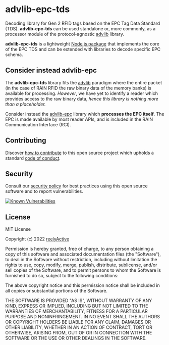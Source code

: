 advlib-epc-tds
==============

Decoding library for Gen 2 RFID tags based on the EPC Tag Data Standard (TDS).  __advlib-epc-tds__ can be used standalone or, more commonly, as a processor module of the protocol-agnostic [advlib](https://github.com/reelyactive/advlib) library.

__advlib-epc-tds__ is a lightweight [Node.js package](https://www.npmjs.com/package/advlib-epc-tds) that implements the core of the EPC TDS and can be extended with libraries to decode specific EPC schema.


Consider instead advlib-epc
---------------------------

The __advlib-epc-tds__ library fits the [advlib](https://github.com/reelyactive/advlib) paradigm where the entire packet (in the case of RAIN RFID the raw binary data of the memory banks) is available for processing.  _However_, we have yet to identify a reader which provides access to the raw binary data, _hence this library is nothing more than a placeholder._

Consider instead the [advlib-epc](https://github.com/reelyactive/advlib-epc) library which __processes the EPC itself__.  The EPC is made available by most reader APIs, and is included in the RAIN Communication Interface (RCI).


Contributing
------------

Discover [how to contribute](CONTRIBUTING.md) to this open source project which upholds a standard [code of conduct](CODE_OF_CONDUCT.md).


Security
--------

Consult our [security policy](SECURITY.md) for best practices using this open source software and to report vulnerabilities.

[![Known Vulnerabilities](https://snyk.io/test/github/reelyactive/advlib-epc-tds/badge.svg)](https://snyk.io/test/github/reelyactive/advlib-epc-tds)


License
-------

MIT License

Copyright (c) 2022 [reelyActive](https://www.reelyactive.com)

Permission is hereby granted, free of charge, to any person obtaining a copy of this software and associated documentation files (the "Software"), to deal in the Software without restriction, including without limitation the rights to use, copy, modify, merge, publish, distribute, sublicense, and/or sell copies of the Software, and to permit persons to whom the Software is furnished to do so, subject to the following conditions:

The above copyright notice and this permission notice shall be included in all copies or substantial portions of the Software.

THE SOFTWARE IS PROVIDED "AS IS", WITHOUT WARRANTY OF ANY KIND, EXPRESS OR 
IMPLIED, INCLUDING BUT NOT LIMITED TO THE WARRANTIES OF MERCHANTABILITY, 
FITNESS FOR A PARTICULAR PURPOSE AND NONINFRINGEMENT. IN NO EVENT SHALL THE 
AUTHORS OR COPYRIGHT HOLDERS BE LIABLE FOR ANY CLAIM, DAMAGES OR OTHER 
LIABILITY, WHETHER IN AN ACTION OF CONTRACT, TORT OR OTHERWISE, ARISING FROM, 
OUT OF OR IN CONNECTION WITH THE SOFTWARE OR THE USE OR OTHER DEALINGS IN 
THE SOFTWARE.
